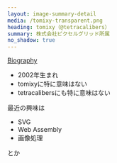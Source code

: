 ```yaml
---
layout: image-summary-detail
media: /tomixy-transparent.png
heading: tomixy（@tetracalibers）
summary: 株式会社ピクセルグリッド所属
no_shadow: true
---
```


[Biography](https://tetracalibers.notion.site/tomixy-s-Biography-ja-6dac9beded064e9b8458145050ededcb)

- 2002年生まれ
- tomixyに特に意味はない
- tetracalibersにも特に意味はない

最近の興味は

- SVG
- Web Assembly
- 画像処理

とか

<!--
本題に入る前に、簡単に自己紹介をしたいと思います。

株式会社ピクセルグリッドでフロントエンドエンジニアをやっております、tomixyです。

人生初登壇です。

よろしくお願いします。
-->